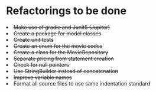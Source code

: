 <h1>Refactorings to be done</h1>
<li><strike>Make use of gradle and Junit5 (Jupiter)</strike></li>
<li><strike>Create a package for model classes</strike></li>
<li><strike>Create unit tests</strike></li>
<li><strike>Create an enum for the movie codes</strike></li>
<li><strike>Create a class for the MovieRepository</strike></li>
<li><strike>Separate pricing from statement creation</strike></li>
<li><strike>Check for null pointers</strike></li>
<li><strike>Use StringBuilder instead of concatenation</strike></li>
<li><strike>Improve variable names</strike></li>
<li>Format all source files to use same indentation standard</li>
